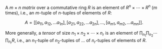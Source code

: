 A $m \times n$ *matrix* over a commutative ring $R$ is an element of $R^n \times \cdots \times R^n$ ($m$ times), i.e., an $m$-tuple of $n$-tuples of elements of $R$:

$$
A = [[a_{11}, a_{12}, \ldots a_{1n}], [a_{21}, a_{22}, \ldots a_{2n}], \ldots, [a_{m1}, a_{m2}, \ldots a_{mn}]].
$$

More generally, a *tensor* of size $n_1 \times n_2 \times \cdots \times n_r$ is an element of $\prod_{n_1} \prod_{n_2} \cdots \prod_{n_r} R$, i.e., an $n_1$-tuple of $n_2$-tuples of ... of $n_r$-tuples of elements of $R$.
